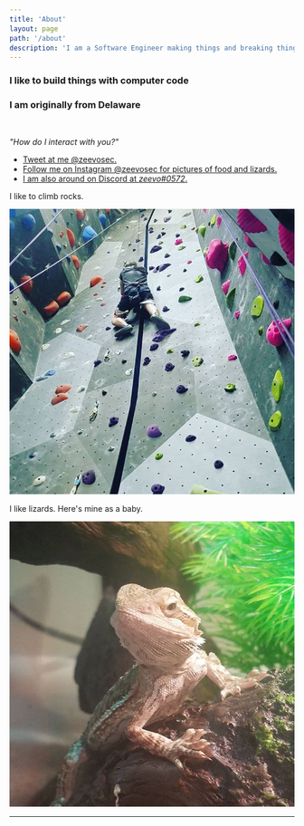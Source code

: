 ```yaml
---
title: 'About'
layout: page
path: '/about'
description: 'I am a Software Engineer making things and breaking things. I also like lizards and rock climbing.'
---
```


### I like to build things with computer code

### I am originally from <i class="fa fa-arrow-right"></i> Delaware

<br>

_"How do I interact with you?"_

- [Tweet at me @zeevosec.](https://twitter.com/zeevosec)
- [Follow me on Instagram @zeevosec for pictures of food and lizards.](https://instagram.com/zeevosec)
- [I am also around on Discord at _zeevo#0572_.](https://discordapp.com)

I like to climb rocks.

![Rock Climbing](./rc.jpg)

I like lizards. Here's mine as a baby.

![Lizard](./babylizard.jpg)

---
